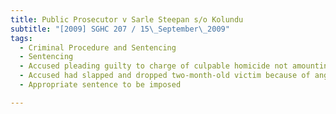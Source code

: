 ```yaml
---
title: Public Prosecutor v Sarle Steepan s/o Kolundu 
subtitle: "[2009] SGHC 207 / 15\_September\_2009"
tags:
  - Criminal Procedure and Sentencing
  - Sentencing
  - Accused pleading guilty to charge of culpable homicide not amounting to murder
  - Accused had slapped and dropped two-month-old victim because of anger with mother of victim
  - Appropriate sentence to be imposed

---
```


